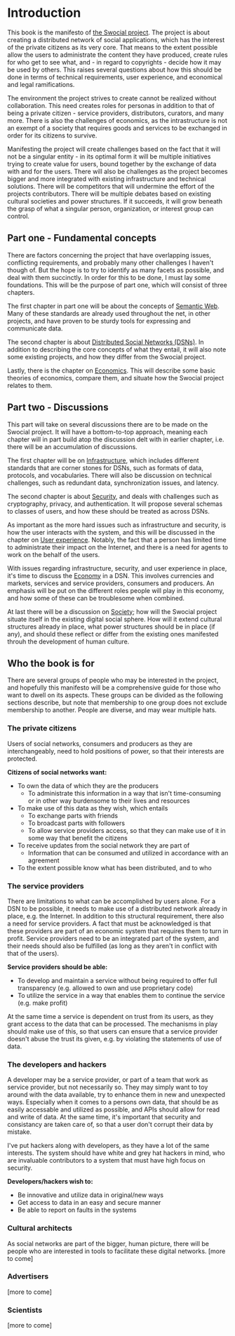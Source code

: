 
# Introduction

<!--{
  "title": "Introduction",
  "status": 0
}-->

This book is the manifesto of [the Swocial project](http://github.com/swocial). The project is about creating a distributed network of social applications, which has the interest of the private citizens as its very core. That means to the extent possible allow the users to administrate the content they have produced, create rules for who get to see what, and - in regard to copyrights - decide how it may be used by others. This raises several questions about how this should be done in terms of technical requirements, user experience, and economical and legal ramifications.

The environment the project strives to create cannot be realized without collaboration. This need creates roles for personas in addition to that of being a private citizen - service providers, distributors, curators, and many more. There is also the challenges of economics, as the intrastructure is not an exempt of a society that requires goods and services to be exchanged in order for its citizens to survive.

Manifesting the project will create challenges based on the fact that it will not be a singular entity - in its optimal form it will be multiple initiatives trying to create value for users, bound together by the exchange of data with and for the users. There will also be challenges as the project becomes bigger and more integrated with existing infrastructure and technical solutions. There will be competitors that will undermine the effort of the projects contributors. There will be multiple debates based on existing cultural societies and power structures. If it succeeds, it will grow beneath the grasp of what a singular person, organization, or interest group can control.

## Part one - Fundamental concepts

There are factors concerning the project that have overlapping issues, conflicting requirements, and probably many other challenges I haven't though of. But the hope is to try to identify as many facets as possible, and deal with them succinctly. In order for this to be done, I must lay some foundations. This will be the purpose of part one, which will consist of three chapters.

The first chapter in part one will be about the concepts of [Semantic Web](#the-semantic-web). Many of these standards are already used throughout the net, in other projects, and have proven to be sturdy tools for expressing and communicate data.

The second chapter is about [Distributed Social Networks (DSNs)](#distributed-social-networks). In addition to describing the core concepts of what they entail, it will also note some existing projects, and how they differ from the Swocial project.

Lastly, there is the chapter on [Economics](#economics). This will describe some basic theories of economics, compare them, and situate how the Swocial project relates to them.

## Part two - Discussions

This part will take on several discussions there are to be made on the Swocial project. It will have a bottom-to-top approach, meaning each chapter will in part build atop the discussion delt with in earlier chapter, i.e. there will be an accumulation of discussions.

The first chapter will be on [Infrastructure](#infrastructure), which includes different standards that are corner stones for DSNs, such as formats of data, protocols, and vocabularies. There will also be discussion on technical challenges, such as redundant data, synchronization issues, and latency.

The second chapter is about [Security](#security), and deals with challenges such as cryptography, privacy, and authentication. It will propose several schemas to classes of users, and how these should be treated as across DSNs.

As important as the more hard issues such as infrastructure and security, is how the user interacts with the system, and this will be discussed in the chapter on [User experience](#user-experience). Notably, the fact that a person has limited time to administrate their impact on the Internet, and there is a need for agents to work on the behalf of the users.

With issues regarding infrastructure, security, and user experience in place, it's time to discuss the [Economy](#economy) in a DSN. This involves currencies and markets, services and service providers, consumers and producers. An emphasis will be put on the different roles people will play in this economy, and how some of these can be troublesome when combined.

At last there will be a discussion on [Society](#society); how will the Swocial project situate itself in the existing digital social sphere. How will it extend cultural structures already in place, what power structures should be in place (if any), and should these reflect or differ from the existing ones manifested throuh the development of human culture.

## Who the book is for

There are several groups of people who may be interested in the project, and hopefully this manifesto will be a comprehensive guide for those who want to dwell on its aspects. These groups can be divided as the following sections describe, but note that membership to one group does not exclude membership to another. People are diverse, and may wear multiple hats.

### The private citizens

Users of social networks, consumers and producers as they are interchangeably, need to hold positions of power, so that their interests are protected.

**Citizens of social networks want:**

* To own the data of which they are the producers
  * To administrate this information in a way that isn't time-consuming or in other way burdensome to their lives and resources
* To make use of this data as they wish, which entails
  * To exchange parts with friends
  * To broadcast parts with followers
  * To allow service providers access, so that they can make use of it in some way that benefit the citizens
* To receive updates from the social network they are part of
  * Information that can be consumed and utilized in accordance with an agreement
* To the extent possible know what has been distributed, and to who

### The service providers

There are limitations to what can be accomplished by users alone. For a DSN to be possible, it needs to make use of a distributed network already in place, e.g. the Internet. In addition to this structural requirement, there also a need for service providers. A fact that must be acknowledged is that these providers are part of an economic system that requires them to turn in profit. Service providers need to be an integrated part of the system, and their needs should also be fulfilled (as long as they aren't in conflict with that of the users).

**Service providers should be able:**

* To develop and maintain a service without being required to offer full transparency (e.g. allowed to own and use proprietary code)
* To utilize the service in a way that enables them to continue the service (e.g. make profit)

At the same time a service is dependent on trust from its users, as they grant access to the data that can be processed. The mechanisms in play should make use of this, so that users can ensure that a service provider doesn't abuse the trust its given, e.g. by violating the statements of use of data.

### The developers and hackers

A developer may be a service provider, or part of a team that work as service provider, but not necessarily so. They may simply want to toy around with the data available, try to enhance them in new and unexpected ways. Especially when it comes to a persons own data, that should be as easily accessable and utilized as possible, and APIs should allow for read and write of data. At the same time, it's important that security and consistancy are taken care of, so that a user don't corrupt their data by mistake.

I've put hackers along with developers, as they have a lot of the same interests. The system should have white and grey hat hackers in mind, who are invaluable contributors to a system that must have high focus on security.

**Developers/hackers wish to:**

* Be innovative and utilize data in original/new ways
* Get access to data in an easy and secure manner
* Be able to report on faults in the systems

### Cultural architects

As social networks are part of the bigger, human picture, there will be people who are interested in tools to facilitate these digital networks. [more to come]

### Advertisers

[more to come]

### Scientists

[more to come]